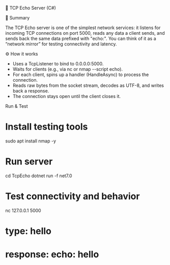 🔌 TCP Echo Server (C#)

📖 Summary

The TCP Echo server is one of the simplest network services: it listens for incoming TCP connections on port 5000, reads any data a client sends, and sends back the same data prefixed with "echo:". You can think of it as a “network mirror” for testing connectivity and latency.

⚙️ How it works

- Uses a TcpListener to bind to 0.0.0.0:5000.
- Waits for clients (e.g., via nc or nmap --script echo).
- For each client, spins up a handler (HandleAsync) to process the connection.
- Reads raw bytes from the socket stream, decodes as UTF-8, and writes back a response.
- The connection stays open until the client closes it.

Run & Test

# Install testing tools
sudo apt install nmap -y

# Run server
cd TcpEcho
dotnet run -f net7.0

# Test connectivity and behavior
nc 127.0.0.1 5000
# type: hello
# response: echo: hello
